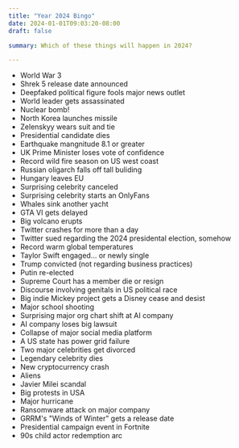 ```yaml
---
title: "Year 2024 Bingo"
date: 2024-01-01T09:03:20-08:00
draft: false

summary: Which of these things will happen in 2024?

---
```


* World War 3
* Shrek 5 release date announced
* Deepfaked political figure fools major news outlet
* World leader gets assassinated
* Nuclear bomb!
* North Korea launches missile
* Zelenskyy wears suit and tie
* Presidential candidate dies
* Earthquake mangnitude 8.1 or greater
* UK Prime Minister loses vote of confidence
* Record wild fire season on US west coast
* Russian oligarch falls off tall buliding
* Hungary leaves EU
* Surprising celebrity canceled
* Surprising celebrity starts an OnlyFans
* Whales sink another yacht
* GTA VI gets delayed
* Big volcano erupts
* Twitter crashes for more than a day
* Twitter sued regarding the 2024 presidental election, somehow
* Record warm global temperatures
* Taylor Swift engaged... or newly single
* Trump convicted (not regarding business practices)
* Putin re-elected
* Supreme Court has a member die or resign
* Discourse involving genitals in US political race
* Big indie Mickey project gets a Disney cease and desist 
* Major school shooting
* Surprising major org chart shift at AI company
* AI company loses big lawsuit
* Collapse of major social media platform
* A US state has power grid failure
* Two major celebrities get divorced
* Legendary celebrity dies
* New cryptocurrency crash
* Aliens
* Javier Milei scandal
* Big protests in USA
* Major hurricane
* Ransomware attack on major company
* GRRM's "Winds of Winter" gets a release date
* Presidential campaign event in Fortnite
* 90s child actor redemption arc